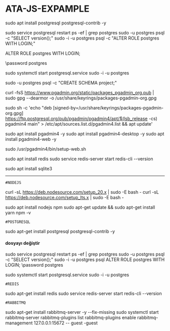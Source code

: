 # ATA-JS-EXPAMPLE

sudo apt install postgresql postgresql-contrib -y

sudo service postgresql restart
ps -ef | grep postgres
sudo -u postgres psql -c "SELECT version();"
sudo -i -u postgres psql -c "ALTER ROLE postgres WITH LOGIN;"

ALTER ROLE postgres WITH LOGIN;

\password postgres

sudo systemctl start postgresql.service
sudo -i -u postgres

sudo -u postgres psql -c "CREATE SCHEMA project;"

curl -fsS https://www.pgadmin.org/static/packages_pgadmin_org.pub | sudo gpg --dearmor -o /usr/share/keyrings/packages-pgadmin-org.gpg

sudo sh -c 'echo "deb [signed-by=/usr/share/keyrings/packages-pgadmin-org.gpg] https://ftp.postgresql.org/pub/pgadmin/pgadmin4/apt/$(lsb_release -cs) pgadmin4 main" > /etc/apt/sources.list.d/pgadmin4.list && apt update'

sudo apt install pgadmin4 -y
sudo apt install pgadmin4-desktop -y
sudo apt install pgadmin4-web -y

sudo /usr/pgadmin4/bin/setup-web.sh

sudo apt install redis
sudo service redis-server start
redis-cli --version

sudo apt install sqlite3


---




    #NODEJS
curl -sL https://deb.nodesource.com/setup_20.x | sudo -E bash -
curl -sL https://deb.nodesource.com/setup_lts.x | sudo -E bash -

sudo apt install nodejs npm
sudo apt-get update && sudo apt-get install yarn
npm -v

    #POSTGRESQL
sudo apt-get install postgresql postgresql-contrib -y

#### dosyayı değiştir

sudo service postgresql restart
ps -ef | grep postgres
sudo -u postgres psql -c "SELECT version();"
sudo -i -u postgres
psql
ALTER ROLE postgres WITH LOGIN;
\password postgres

sudo systemctl start postgresql.service
sudo -i -u postgres

    #REDIS
sudo apt-get install redis
sudo service redis-server start
redis-cli --version

    #RABBITMQ
sudo apt-get install rabbitmq-server -y --fix-missing
sudo systemctl start rabbitmq-server
rabbitmq-plugins list
rabbitmq-plugins enable rabbitmq-management
127.0.0.1:15672 -- guest -guest
